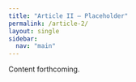 ```yaml
---
title: "Article II – Placeholder"
permalink: /article-2/
layout: single
sidebar:
  nav: "main"
---
```


Content forthcoming.
